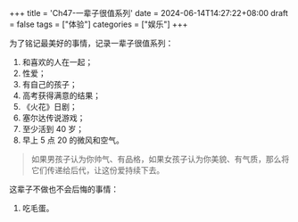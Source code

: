 +++
title = 'Ch47-一辈子很值系列'
date = 2024-06-14T14:27:22+08:00
draft = false
tags = ["体验"]
categories = ["娱乐"]
+++

为了铭记最美好的事情，记录一辈子很值系列：

1. 和喜欢的人在一起；
2. 性爱；
3. 有自己的孩子；
4. 高考获得满意的结果；
5. 《火花》日剧；
6. 塞尔达传说游戏；
7. 至少活到 40 岁；
8. 早上 5 点 20 的微风和空气。

> 如果男孩子认为你帅气、有品格，如果女孩子认为你美貌、有气质，那么将它们传递给后代，让这份爱持续下去。

这辈子不做也不会后悔的事情：

1. 吃毛蛋。
